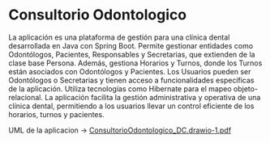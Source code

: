 # Consultorio Odontologico

La aplicación es una plataforma de gestión para una clínica dental desarrollada en Java con Spring Boot. Permite gestionar entidades como Odontólogos, Pacientes, Responsables y Secretarias, que extienden de la clase base Persona. Además, gestiona Horarios y Turnos, donde los Turnos están asociados con Odontólogos y Pacientes. Los Usuarios pueden ser Odontólogos o Secretarias y tienen acceso a funcionalidades específicas de la aplicación. Utiliza tecnologías como Hibernate para el mapeo objeto-relacional. La aplicación facilita la gestión administrativa y operativa de una clínica dental, permitiendo a los usuarios llevar un control eficiente de los horarios, turnos y pacientes.

UML de la aplicacion -> [ConsultorioOdontologico_DC.drawio-1.pdf](https://github.com/MatiFasu/Consultorio_Spring_Boot/files/14451161/ConsultorioOdontologico_DC.drawio-1.pdf)


